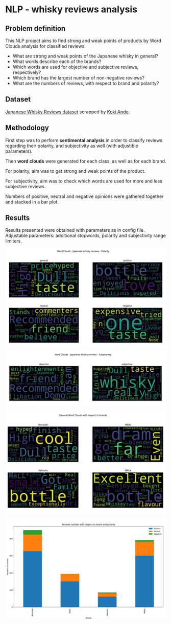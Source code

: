 # NLP - whisky reviews analysis
## Problem definition
This NLP project aims to find strong and weak points of products by Word Clouds analysis for classified reviews.

- What are strong and weak points of the Japanese whisky in general?
- What words describe each of the brands?
- Which words are used for objective and subjective reviews, respectively?
- Which brand has the largest number of non-negative reviews?
- What are the numbers of reviews, with respect to brand and polarity?

## Dataset
[Japanese Whisky Reviews dataset](https://www.kaggle.com/koki25ando/japanese-whisky-review) scrapped by [Koki Ando](https://github.com/koki25ando/Scraping-Japanese-Whisky-Dataset/blob/master/japanese.R).

## Methodology
First step was to perform **sentimental analysis** in order to classify reviews regarding their polarity, and subjectivity as well (with adjustible parameters). 

Then **word clouds** were generated for each class, as well as for each brand. 

For polarity, aim was to get strong and weak points of the product.

For subjectivity, aim was to check which words are used for more and less subjective reviews.

Numbers of positive, neutral and negative opinions were gathered together and stacked in a bar plot.

## Results 
Results presented were obtained with parameters as in config file. Adjustable parameters: additional stopwords, polarity and subjectivity range limiters.

![](https://github.com/hvkat/nlp-whisky-reviews-analysis/blob/main/results/japanese-whisky-wordclouds-all-polarity.JPG?raw=true)

![](https://github.com/hvkat/nlp-whisky-reviews-analysis/blob/main/results/japanese-whisky-wordclouds-all-sujectivity.JPG?raw=true)

![](https://github.com/hvkat/nlp-whisky-reviews-analysis/blob/main/results/japanese-whisky-wordclouds-brands.JPG?raw=true)

![](https://github.com/hvkat/nlp-whisky-reviews-analysis/blob/main/results/japanese-whisky-reviews-score-brands.JPG?raw=true)



